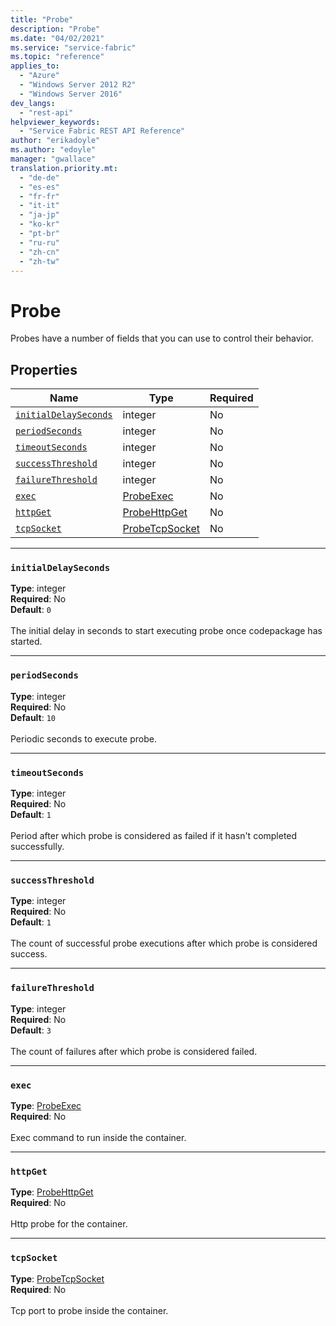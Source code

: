 ```yaml
---
title: "Probe"
description: "Probe"
ms.date: "04/02/2021"
ms.service: "service-fabric"
ms.topic: "reference"
applies_to: 
  - "Azure"
  - "Windows Server 2012 R2"
  - "Windows Server 2016"
dev_langs: 
  - "rest-api"
helpviewer_keywords: 
  - "Service Fabric REST API Reference"
author: "erikadoyle"
ms.author: "edoyle"
manager: "gwallace"
translation.priority.mt: 
  - "de-de"
  - "es-es"
  - "fr-fr"
  - "it-it"
  - "ja-jp"
  - "ko-kr"
  - "pt-br"
  - "ru-ru"
  - "zh-cn"
  - "zh-tw"
---
```

# Probe

Probes have a number of fields that you can use to control their behavior.

## Properties
| Name | Type | Required |
| --- | --- | --- |
| [`initialDelaySeconds`](#initialdelayseconds) | integer | No |
| [`periodSeconds`](#periodseconds) | integer | No |
| [`timeoutSeconds`](#timeoutseconds) | integer | No |
| [`successThreshold`](#successthreshold) | integer | No |
| [`failureThreshold`](#failurethreshold) | integer | No |
| [`exec`](#exec) | [ProbeExec](sfclient-v80-model-probeexec.md) | No |
| [`httpGet`](#httpget) | [ProbeHttpGet](sfclient-v80-model-probehttpget.md) | No |
| [`tcpSocket`](#tcpsocket) | [ProbeTcpSocket](sfclient-v80-model-probetcpsocket.md) | No |

____
### `initialDelaySeconds`
__Type__: integer <br/>
__Required__: No<br/>
__Default__: `0` <br/>
<br/>
The initial delay in seconds to start executing probe once codepackage has started.

____
### `periodSeconds`
__Type__: integer <br/>
__Required__: No<br/>
__Default__: `10` <br/>
<br/>
Periodic seconds to execute probe.

____
### `timeoutSeconds`
__Type__: integer <br/>
__Required__: No<br/>
__Default__: `1` <br/>
<br/>
Period after which probe is considered as failed if it hasn't completed successfully.

____
### `successThreshold`
__Type__: integer <br/>
__Required__: No<br/>
__Default__: `1` <br/>
<br/>
The count of successful probe executions after which probe is considered success.

____
### `failureThreshold`
__Type__: integer <br/>
__Required__: No<br/>
__Default__: `3` <br/>
<br/>
The count of failures after which probe is considered failed.

____
### `exec`
__Type__: [ProbeExec](sfclient-v80-model-probeexec.md) <br/>
__Required__: No<br/>
<br/>
Exec command to run inside the container.

____
### `httpGet`
__Type__: [ProbeHttpGet](sfclient-v80-model-probehttpget.md) <br/>
__Required__: No<br/>
<br/>
Http probe for the container.

____
### `tcpSocket`
__Type__: [ProbeTcpSocket](sfclient-v80-model-probetcpsocket.md) <br/>
__Required__: No<br/>
<br/>
Tcp port to probe inside the container.
